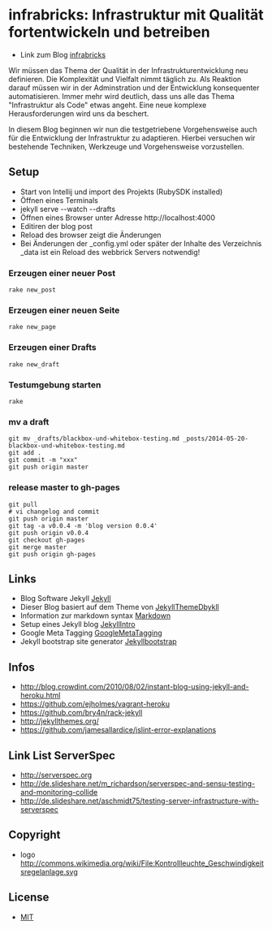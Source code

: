 # infrabricks: Infrastruktur mit Qualität fortentwickeln und betreiben

- Link zum Blog [infrabricks](http://www.infrabricks.de)

Wir müssen das Thema der Qualität in der Infrastrukturentwicklung neu definieren.
Die Komplexität und Vielfalt nimmt täglich zu. Als Reaktion darauf müssen wir in der Adminstration und der Entwicklung
konsequenter automatisieren. Immer mehr wird deutlich, dass uns alle das Thema "Infrastruktur als Code" etwas angeht.
Eine neue komplexe Herausforderungen wird uns da beschert.

In diesem Blog beginnen wir nun die testgetriebene Vorgehensweise auch für die Entwicklung der Infrastruktur zu adaptieren. Hierbei versuchen wir bestehende Techniken, Werkzeuge und Vorgehensweise vorzustellen.

## Setup
- Start von Intellij und import des Projekts (RubySDK installed)
- Öffnen eines Terminals
- jekyll serve --watch --drafts
- Öffnen eines Browser unter Adresse http://localhost:4000
- Editiren der blog post
- Reload des browser zeigt die Änderungen
- Bei Änderungen der _config.yml oder später der Inhalte des Verzeichnis _data ist ein Reload des webbrick Servers notwendig!

### Erzeugen einer neuer Post
    rake new_post
### Erzeugen einer neuen Seite
    rake new_page
### Erzeugen einer Drafts
    rake new_draft
### Testumgebung starten
    rake
### mv a draft
    git mv _drafts/blackbox-und-whitebox-testing.md _posts/2014-05-20-blackbox-und-whitebox-testing.md
    git add .
    git commit -m "xxx"
    git push origin master
### release master to gh-pages
    git pull
    # vi changelog and commit
    git push origin master
    git tag -a v0.0.4 -m 'blog version 0.0.4'
    git push origin v0.0.4
    git checkout gh-pages
    git merge master
    git push origin gh-pages

## Links
- Blog Software Jekyll [Jekyll](http://jekyllrb.com/)
- Dieser Blog basiert auf dem Theme von [JekyllThemeDbykll](http://dbtek.github.io/dbyll/)
- Information zur markdown syntax [Markdown](http://daringfireball.net/projects/markdown/syntax#precode)
- Setup eines Jekyll blog [JekyllIntro](http://jekyllbootstrap.com/lessons/jekyll-introduction.html)
- Google Meta Tagging [GoogleMetaTagging](https://support.google.com/webmasters/answer/79812?hl=de)
- Jekyll bootstrap site generator [Jekyllbootstrap](http://jekyllbootstrap.com/)

## Infos
* http://blog.crowdint.com/2010/08/02/instant-blog-using-jekyll-and-heroku.html
* https://github.com/ejholmes/vagrant-heroku
* https://github.com/bry4n/rack-jekyll
* http://jekyllthemes.org/
* https://github.com/jamesallardice/jslint-error-explanations

## Link List ServerSpec

* http://serverspec.org
* http://de.slideshare.net/m_richardson/serverspec-and-sensu-testing-and-monitoring-collide
* http://de.slideshare.net/aschmidt75/testing-server-infrastructure-with-serverspec

## Copyright
* logo http://commons.wikimedia.org/wiki/File:Kontrollleuchte_Geschwindigkeitsregelanlage.svg

## License

- [MIT](http://opensource.org/licenses/MIT)
